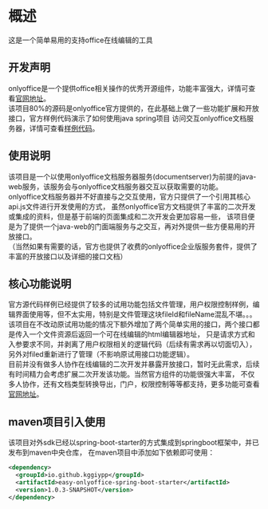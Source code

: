 # 概述
这是一个简单易用的支持office在线编辑的工具


## 开发声明
onlyoffice是一个提供office相关操作的优秀开源组件，功能丰富强大，详情可查看[官网地址][onlyoffice官网地址]。  
该项目80%的源码是onlyoffice官方提供的，在此基础上做了一些功能扩展和开放接口，官方样例代码演示了如何使用java spring项目
访问交互onlyoffice文档服务器，详情可查看[样例代码][Java Spring example]。  


## 使用说明
该项目是一个以使用onlyoffice文档服务器服务(documentserver)为前提的java-web服务，该服务会与onlyoffice文档服务器交互以获取需要的功能。  
onlyoffice文档服务器并不好直接与之交互使用，官方只提供了一个引用其核心api.js文件进行开发使用的方式，
虽然onlyoffice官方文档提供了丰富的二次开发或集成的资料，但是基于前端的页面集成和二次开发会更加容易一些，
该项目便是为了提供一个java-web的门面端服务与之交互，再对外提供一些方便易用的开放接口。  
（当然如果有需要的话，官方也提供了收费的onlyoffice企业版服务套件，提供了丰富的开放接口以及详细的接口文档）


## 核心功能说明
官方源代码样例已经提供了较多的试用功能包括文件管理，用户权限控制样例，编辑界面使用等，但不太实用，特别是文件管理这块fileId和fileName混乱不堪。。。  
该项目在不改动原试用功能的情况下额外增加了两个简单实用的接口，两个接口都是传入一个文件资源后返回一个可在线编辑的html编辑器地址，
只是请求方式和入参要求不同，并剥离了用户权限相关的逻辑代码（后续有需求再以切面切入），另外对filed重新进行了管理（不影响原试用接口功能逻辑）。  
目前并没有做多人协作在线编辑的二次开发并暴露开放接口，暂时无此需求，后续有时间精力会考虑扩展二次开发该功能。当然官方组件的功能很强大丰富，
不仅多人协作，还有文档类型转换导出，门户，权限控制等等都支持，更多功能可查看[官网地址][onlyoffice官网地址]。


## maven项目引入使用
该项目对外sdk已经以spring-boot-starter的方式集成到springboot框架中，并已发布到maven中央仓库，
在maven项目中添加如下依赖即可使用：
```xml
<dependency>
  <groupId>io.github.kggiypp</groupId>
  <artifactId>easy-onlyoffice-spring-boot-starter</artifactId>
  <version>1.0.3-SNAPSHOT</version>
</dependency>
```


[onlyoffice官网地址]:https://www.onlyoffice.com
[Java Spring example]:https://api.onlyoffice.com/docs/docs-api/samples/language-specific-examples/java-spring-examples